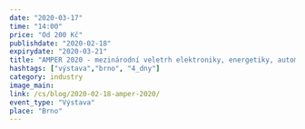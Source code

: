 ```yaml
---
date: "2020-03-17"
time: "14:00"
price: "Od 200 Kč"
publishdate: "2020-02-18"
expirydate: "2020-03-21"
title: "AMPER 2020 - mezinárodní veletrh elektroniky, energetiky, automatizace, komunikace, osvětlení a zabezpečení"
hashtags: ["výstava","brno", "4_dny"]
category: industry
image_main:
link: /cs/blog/2020-02-18-amper-2020/
event_type: "Výstava"
place: "Brno"
---
```

